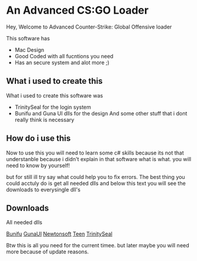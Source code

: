 # An Advanced CS:GO Loader

Hey, Welcome to Advanced Counter-Strike: Global Offensive loader

This software has
- Mac Design
- Good Coded with all fucntions you need
- Has an secure system
and alot more ;)

## What i used to create this

What i used to create this software was

- TrinitySeal for the login system
- Bunifu and Guna UI dlls for the design
And some other stuff that i dont really think is necessary

## How do i use this

Now to use this you will need to learn some c# skills
because its not that understanble because
i didn't explain in that software what is what.
you will need to know by yourself!

but for still ill try say what could help you
to fix errors. The best thing you could acctuly do is
get all needed dlls and below this text you will see 
the downloads to everysingle dll's

## Downloads

All needed dlls

[Bunifu](https://cdn.discordapp.com/attachments/414360261273583617/658092412597698590/Bunifu_UI_v1.52.dll)
[GunaUI](https://cdn.discordapp.com/attachments/414360261273583617/658092415412076556/Guna.UI.dll)
[Newtonsoft](https://cdn.discordapp.com/attachments/414360261273583617/658092416267714570/Newtonsoft.Json.dll)
[Teen](https://cdn.discordapp.com/attachments/414360261273583617/658092416561315850/Teen.dll)
[TrinitySeal](https://cdn.discordapp.com/attachments/414360261273583617/658092420075880448/TrinitySeal.dll)

Btw this is all you need for the current timee.
but later maybe you will need more because of update reasons.
